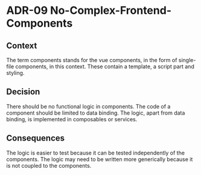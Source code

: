 # ADR-09 No-Complex-Frontend-Components

## Context

The term components stands for the vue components, in the form of single-file components, in this context. These contain a template,
a script part and styling.

## Decision

There should be no functional logic in components. The code of a component should be limited to data binding.
The logic, apart from data binding, is implemented in composables or services.

## Consequences

The logic is easier to test because it can be tested independently of the components. The logic may need to be
written more generically because it is not coupled to the components.


